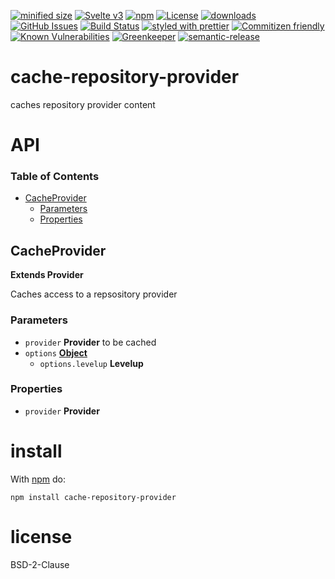 [![minified size](https://badgen.net/bundlephobia/min/cache-repository-provider)](https://bundlephobia.com/result?p=cache-repository-provider)
[![Svelte v3](https://img.shields.io/badge/svelte-v3-orange.svg)](https://svelte.dev)
[![npm](https://img.shields.io/npm/v/cache-repository-provider.svg)](https://www.npmjs.com/package/cache-repository-provider)
[![License](https://img.shields.io/badge/License-BSD%203--Clause-blue.svg)](https://opensource.org/licenses/BSD-3-Clause)
[![downloads](http://img.shields.io/npm/dm/cache-repository-provider.svg?style=flat-square)](https://npmjs.org/package/cache-repository-provider)
[![GitHub Issues](https://img.shields.io/github/issues/arlac77/cache-repository-provider.svg?style=flat-square)](https://github.com/arlac77/cache-repository-provider/issues)
[![Build Status](https://secure.travis-ci.org/arlac77/cache-repository-provider.png)](http://travis-ci.org/arlac77/cache-repository-provider)
[![styled with prettier](https://img.shields.io/badge/styled_with-prettier-ff69b4.svg)](https://github.com/prettier/prettier)
[![Commitizen friendly](https://img.shields.io/badge/commitizen-friendly-brightgreen.svg)](http://commitizen.github.io/cz-cli/)
[![Known Vulnerabilities](https://snyk.io/test/github/arlac77/cache-repository-provider/badge.svg)](https://snyk.io/test/github/arlac77/cache-repository-provider)
[![Greenkeeper](https://badges.greenkeeper.io/arlac77/cache-repository-provider.svg)](https://greenkeeper.io/)
[![semantic-release](https://img.shields.io/badge/%20%20%F0%9F%93%A6%F0%9F%9A%80-semantic--release-e10079.svg)](https://github.com/arlac77/cache-repository-provider)

# cache-repository-provider

caches repository provider content

# API

<!-- Generated by documentation.js. Update this documentation by updating the source code. -->

### Table of Contents

-   [CacheProvider](#cacheprovider)
    -   [Parameters](#parameters)
    -   [Properties](#properties)

## CacheProvider

**Extends Provider**

Caches access to a repsository provider

### Parameters

-   `provider` **Provider** to be cached
-   `options` **[Object](https://developer.mozilla.org/docs/Web/JavaScript/Reference/Global_Objects/Object)** 
    -   `options.levelup` **Levelup** 

### Properties

-   `provider` **Provider** 

# install

With [npm](http://npmjs.org) do:

```shell
npm install cache-repository-provider
```

# license

BSD-2-Clause
